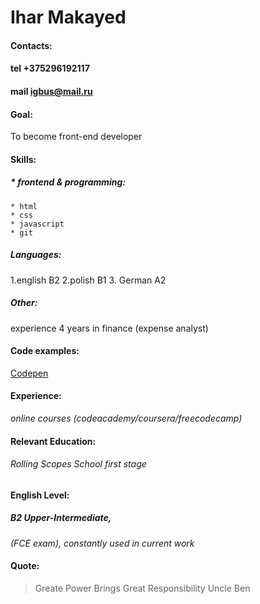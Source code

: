 # **Ihar Makayed**

#### **Contacts:**
#### tel +375296192117
#### mail igbus@mail.ru

#### **Goal:**
To become front-end developer

#### **Skills:**
##### * frontend & programming: 
	* html
	* css
	* javascript
	* git

##### Languages: 
1.english B2 
2.polish B1
3. German A2

##### Other: 
experience 4 years in finance (expense analyst)

#### **Code examples:**
[Codepen](https://codepen.io/ihmccd/pens/public/)

#### **Experience:**
*online courses (codeacademy/coursera/freecodecamp)*

#### **Relevant Education:**
###### Rolling Scopes School first stage

#### **English Level:**
##### B2 Upper-Intermediate,
*(FCE exam), constantly used in current work*  

#### **Quote:**
>Greate Power Brings Great Responsibility
>								Uncle Ben 